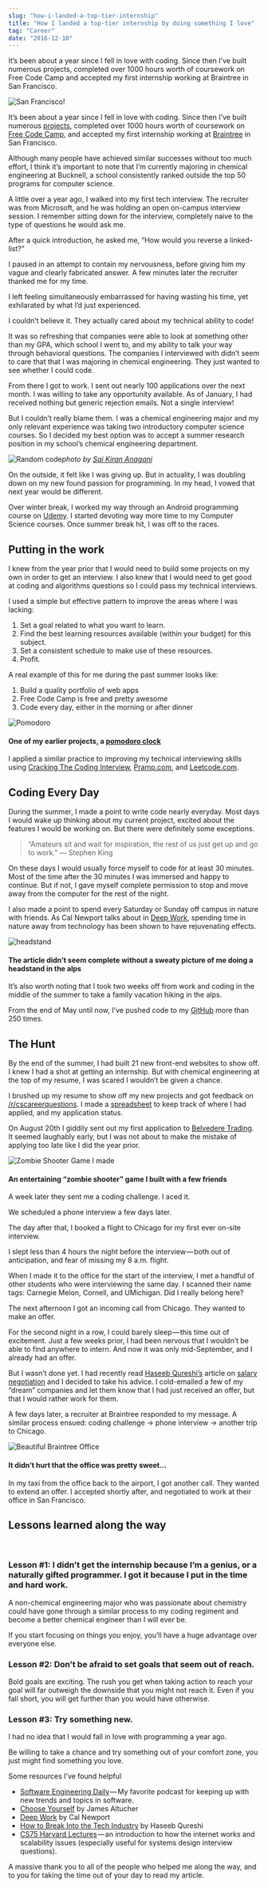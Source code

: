 ```yaml
---
slug: "how-i-landed-a-top-tier-internship"
title: "How I landed a top-tier internship by doing something I love"
tag: "Career"
date: "2016-12-10"
---
```


It’s been about a year since I fell in love with coding. Since then I’ve built numerous projects, completed over 1000 hours worth of coursework on Free Code Camp and accepted my first internship working at Braintree in San Francisco.

<!-- more -->

![San Francisco!](./sanfran.jpg)

It’s been about a year since I fell in love with coding. Since then I’ve built numerous [projects](https://github.com/twmilli?tab=repositories), completed over 1000 hours worth of coursework on [Free Code Camp](https://www.freecodecamp.com/), and accepted my first internship working at [Braintree](https://www.braintreepayments.com/) in San Francisco.

Although many people have achieved similar successes without too much effort, I think it’s important to note that I’m currently majoring in chemical engineering at Bucknell, a school consistently ranked outside the top 50 programs for computer science.

A little over a year ago, I walked into my first tech interview. The recruiter was from Microsoft, and he was holding an open on-campus interview session. I remember sitting down for the interview, completely naive to the type of questions he would ask me.

After a quick introduction, he asked me, “How would you reverse a linked-list?”

I paused in an attempt to contain my nervousness, before giving him my vague and clearly fabricated answer. A few minutes later the recruiter thanked me for my time.

I left feeling simultaneously embarrassed for having wasting his time, yet exhilarated by what I’d just experienced.

I couldn’t believe it. They actually cared about my technical ability to code!

It was so refreshing that companies were able to look at something other than my GPA, which school I went to, and my ability to talk your way through behavioral questions. The companies I interviewed with didn’t seem to care that that I was majoring in chemical engineering. They just wanted to see whether I could code.

From there I got to work. I sent out nearly 100 applications over the next month. I was willing to take any opportunity available.
As of January, I had received nothing but generic rejection emails. Not a single interview!

But I couldn’t really blame them. I was a chemical engineering major and my only relevant experience was taking two introductory computer science courses. So I decided my best option was to accept a summer research position in my school’s chemical engineering department.

![Random code](./code.jpg)_photo by [Sai Kiran Anagani](https://unsplash.com/@iamkiran)_

On the outside, it felt like I was giving up. But in actuality, I was doubling down on my new found passion for programming. In my head, I vowed that next year would be different.

Over winter break, I worked my way through an Android programming course on [Udemy](https://www.udemy.com/). I started devoting way more time to my Computer Science courses. Once summer break hit, I was off to the races.

## Putting in the work

I knew from the year prior that I would need to build some projects on my own in order to get an interview. I also knew that I would need to get good at coding and algorithms questions so I could pass my technical interviews.

I used a simple but effective pattern to improve the areas where I was lacking:

1. Set a goal related to what you want to learn.
2. Find the best learning resources available (within your budget) for this subject.
3. Set a consistent schedule to make use of these resources.
4. Profit.

A real example of this for me during the past summer looks like:

1. Build a quality portfolio of web apps
2. Free Code Camp is free and pretty awesome
3. Code every day, either in the morning or after dinner

![Pomodoro](./pomodoro.png)

#### One of my earlier projects, a [pomodoro clock](http://twmilli.github.io/pomodoro/)

I applied a similar practice to improving my technical interviewing skills using [Cracking The Coding Interview](https://www.amazon.com/Cracking-Coding-Interview-Programming-Questions/dp/0984782850/ref=sr_1_1?ie=UTF8&qid=1481228995&sr=8-1&keywords=cracking+the+coding+interview), [Pramp.com](https://www.pramp.com/), and [Leetcode.com](https://leetcode.com/).

## Coding Every Day

During the summer, I made a point to write code nearly everyday. Most days I would wake up thinking about my current project, excited about the features I would be working on. But there were definitely some exceptions.

> “Amateurs sit and wait for inspiration, the rest of us just get up and go to work.”
> ― Stephen King

On these days I would usually force myself to code for at least 30 minutes. Most of the time after the 30 minutes I was immersed and happy to continue. But if not, I gave myself complete permission to stop and move away from the computer for the rest of the night.

I also made a point to spend every Saturday or Sunday off campus in nature with friends. As Cal Newport talks about in [Deep Work](https://www.amazon.com/Deep-Work-Focused-Success-Distracted/dp/1455586692), spending time in nature away from technology has been shown to have rejuvenating effects.

![headstand](./headstand.jpg)

#### The article didn’t seem complete without a sweaty picture of me doing a headstand in the alps

It’s also worth noting that I took two weeks off from work and coding in the middle of the summer to take a family vacation hiking in the alps.

From the end of May until now, I’ve pushed code to my [GitHub](https://github.com/twmilli) more than 250 times.

## The Hunt

By the end of the summer, I had built 21 new front-end websites to show off. I knew I had a shot at getting an internship. But with chemical engineering at the top of my resume, I was scared I wouldn’t be given a chance.

I brushed up my resume to show off my new projects and got feedback on [/r/cscareerquestions](https://www.reddit.com/r/cscareerquestions/). I made a [spreadsheet](https://docs.google.com/spreadsheets/d/15BjTUNgeKBznDpKjsvMWYfs1FkivRM0H2uZkaE7cICs/edit?usp=sharing) to keep track of where I had applied, and my application status.

On August 20th I giddily sent out my first application to [Belvedere Trading](http://www.belvederetrading.com/). It seemed laughably early, but I was not about to make the mistake of applying too late like I did the year prior.

![Zombie Shooter Game I made](zombie-shooter.png)

#### An entertaining “zombie shooter” game I built with a few friends

A week later they sent me a coding challenge. I aced it.

We scheduled a phone interview a few days later.

The day after that, I booked a flight to Chicago for my first ever on-site interview.

I slept less than 4 hours the night before the interview — both out of anticipation, and fear of missing my 8 a.m. flight.

When I made it to the office for the start of the interview, I met a handful of other students who were interviewing the same day. I scanned their name tags: Carnegie Melon, Cornell, and UMichigan. Did I really belong here?

The next afternoon I got an incoming call from Chicago. They wanted to make an offer.

For the second night in a row, I could barely sleep — this time out of excitement. Just a few weeks prior, I had been nervous that I wouldn’t be able to find anywhere to intern. And now it was only mid-September, and I already had an offer.

But I wasn’t done yet. I had recently read [Haseeb Qureshi’s](https://medium.com/@hosseeb) article on [salary negotiation](https://medium.freecodecamp.com/how-not-to-bomb-your-offer-negotiation-c46bb9bc7dea#.qtddaiju5) and I decided to take his advice. I cold-emailed a few of my “dream” companies and let them know that I had just received an offer, but that I would rather work for them.

A few days later, a recruiter at Braintree responded to my message. A similar process ensued: coding challenge -> phone interview -> another trip to Chicago.

![Beautiful Braintree Office](braintree-office.png)

#### It didn’t hurt that the office was pretty sweet…

In my taxi from the office back to the airport, I got another call. They wanted to extend an offer. I accepted shortly after, and negotiated to work at their office in San Francisco.

## Lessons learned along the way

<br/>

### Lesson #1: I didn’t get the internship because I’m a genius, or a naturally gifted programmer. I got it because I put in the time and hard work.

A non-chemical engineering major who was passionate about chemistry could have gone through a similar process to my coding regiment and become a better chemical engineer than I will ever be.

If you start focusing on things you enjoy, you’ll have a huge advantage over everyone else.

### Lesson #2: Don’t be afraid to set goals that seem out of reach.

Bold goals are exciting. The rush you get when taking action to reach your goal will far outweigh the downside that you might not reach it.
Even if you fall short, you will get further than you would have otherwise.

### Lesson #3: Try something new.

I had no idea that I would fall in love with programming a year ago.

Be willing to take a chance and try something out of your comfort zone, you just might find something you love.

Some resources I’ve found helpful

- [Software Engineering Daily](https://softwareengineeringdaily.com/) — My favorite podcast for keeping up with new trends and topics in software.
- [Choose Yourself](https://www.amazon.com/Choose-Yourself-James-Altucher/dp/1490313370) by James Altucher
- [Deep Work](https://www.amazon.com/Deep-Work-Focused-Success-Distracted/dp/1455586692) by Cal Newport
- [How to Break Into the Tech Industry](http://haseebq.com/how-to-break-into-tech-job-hunting-and-interviews/) by Haseeb Qureshi
- [CS75 Harvard Lectures](https://www.youtube.com/watch?v=8KuO4r5CHjM&list=PLcSNwoY_zA3b9McOf2rDRinpzyt2hlHzC) — an introduction to how the internet works and scalability issues (especially useful for systems design interview questions).

A massive thank you to all of the people who helped me along the way, and to you for taking the time out of your day to read my article.
